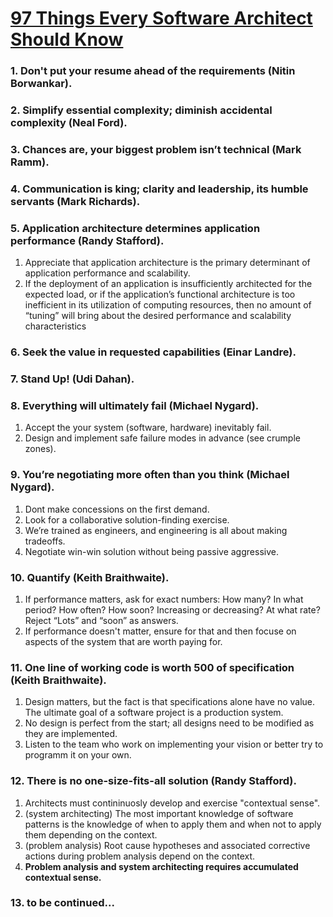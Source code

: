 # [97 Things Every Software Architect Should Know](http://www.uni-obuda.hu/users/boraros-bakucz.andras/2014/methodology/97%20Things%20Every%20Software%20Architect%20Should%20Know.pdf)


### 1. Don't put your resume ahead of the requirements (Nitin Borwankar).
### 2. Simplify essential complexity; diminish accidental complexity (Neal Ford).
### 3. Chances are, your biggest problem isn’t technical (Mark Ramm).
### 4. Communication is king; clarity and leadership, its humble servants (Mark Richards).
### 5. Application architecture determines application performance (Randy Stafford).
1. Appreciate that application architecture is the primary determinant of application performance
and scalability.
2. If the deployment of an application is insufficiently
architected for the expected load, or if the application’s functional architecture
is too inefficient in its utilization of computing resources, then no amount of
“tuning” will bring about the desired performance and scalability characteristics

### 6. Seek the value in requested capabilities (Einar Landre).
### 7. Stand Up! (Udi Dahan). 
### 8. Everything will ultimately fail (Michael Nygard).
1. Accept the your system (software, hardware) inevitably fail.
2. Design and implement safe failure modes in advance (see crumple zones).

### 9. You’re negotiating more often than you think (Michael Nygard).
1. Dont make concessions on the first demand.
2. Look for a collaborative solution-finding exercise.
3. We’re trained as engineers, and engineering is all about making tradeoffs.
4. Negotiate win-win solution without being passive aggressive.

### 10. Quantify (Keith Braithwaite).
1. If performance matters, ask for exact numbers: 
    How many? 
    In what period? 
    How often? 
    How soon? 
    Increasing or decreasing? 
    At what rate? 
  Reject “Lots” and “soon” as answers.
2. If performance doesn't matter, ensure for that and then focuse on aspects of the system that are worth paying for.  

### 11. One line of working code is worth 500 of specification (Keith Braithwaite).
1. Design matters, but the fact is that specifications alone have no value. The ultimate goal of a software project is a production system.
2. No design is perfect from the start; all designs need to be modified as they are implemented.
3. Listen to the team who work on implementing your vision or better try to programm it on your own.

### 12. There is no one-size-fits-all solution (Randy Stafford). 
1. Architects must contininuosly develop and exercise "contextual sense".
2. (system architecting) The most important knowledge of software patterns is the knowledge of when
to apply them and when not to apply them depending on the context.
3. (problem analysis) Root cause hypotheses and associated corrective actions during problem analysis depend on the context.
4. **Problem analysis and system architecting requires accumulated contextual sense.**

### 13. to be continued...

